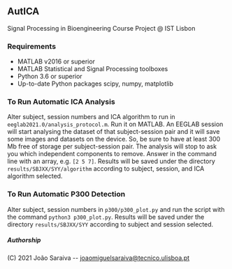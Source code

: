 ## AutICA

Signal Processing in Bioengineering Course Project @ IST Lisbon 

### Requirements
- MATLAB v2016 or superior
- MATLAB Statistical and Signal Processing toolboxes
- Python 3.6 or superior
- Up-to-date Python packages scipy, numpy, matplotlib

### To Run Automatic ICA Analysis
Alter subject, session numbers and ICA algorithm to run in `eeglab2021.0/analysis_protocol.m`. Run it on MATLAB. An EEGLAB session will start analysing the dataset of that subject-session pair and it will save some images and datasets on the device. So, be sure to have at least 300 Mb free of storage per subject-session pair. The analysis will stop to ask you which independent components to remove. Answer in the command line with an array, e.g. `[2 5 7]`. Results will be saved under the directory `results/SBJXX/SYY/algorithm` according to subject, session, and ICA algorithm selected.

### To Run Automatic P300 Detection
Alter subject, session numbers in `p300/p300_plot.py` and run the script with the command `python3 p300_plot.py`. Results will be saved under the directory `results/SBJXX/SYY` according to subject and session selected.

##### Authorship
(C) 2021 João Saraiva -- joaomiguelsaraiva@tecnico.ulisboa.pt
